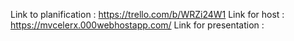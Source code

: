 Link to planification : https://trello.com/b/WRZi24W1
Link for host : https://mvcelerx.000webhostapp.com/
Link for presentation : 